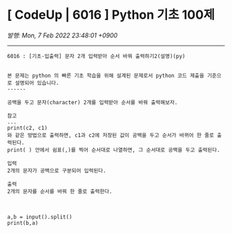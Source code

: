 # [ CodeUp | 6016 ] Python 기초 100제

*발행: Mon, 7 Feb 2022 23:48:01 +0900*

---

<pre class="html xml" id="code_1644245305332"><code>6016 : [기초-입출력] 문자 2개 입력받아 순서 바꿔 출력하기2(설명)(py)


본 문제는 python 의 빠른 기초 학습을 위해 설계된 문제로서 python 코드 제출을 기준으로 설명되어 있습니다. 
------

공백을 두고 문자(character) 2개를 입력받아 순서를 바꿔 출력해보자.

참고
...
print(c2, c1)
와 같은 방법으로 출력하면, c1과 c2에 저장된 값이 공백을 두고 순서가 바뀌어 한 줄로 출력된다.
print( ) 안에서 쉼표(,)를 찍어 순서대로 나열하면, 그 순서대로 공백을 두고 출력된다.

입력
2개의 문자가 공백으로 구분되어 입력된다.

출력
2개의 문자를 순서를 바꿔 한 줄로 출력한다.</code></pre>
<p>&nbsp;</p>
<pre class="python" id="code_1644245273551"><code>a,b = input().split()
print(b,a)</code></pre>